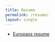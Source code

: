```yaml
---
title: Resume
permalink: /resume/
layout: single
---
```


- [Europass resume](/download/europass_cv.pdf)
